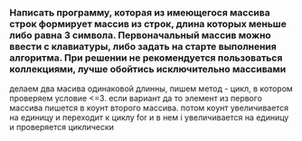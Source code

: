### Написать программу, которая из имеющегося массива строк формирует массив из строк, длина которых меньше либо равна 3 символа. Первоначальный массив можно ввести с клавиатуры, либо задать на старте выполнения алгоритма. При решении не рекомендуется пользоваться коллекциями, лучше обойтись исключительно массивами

делаем два масива одинаковой длинны, пишем метод - цикл, в котором проверяем условие <=3. если вариант да то элемент из первого массива пишется в  коунт второго массива. потом коунт увеличивается на единицу и переходит к циклу for и в нем i увеличивается на единицу и проверяется циклически
